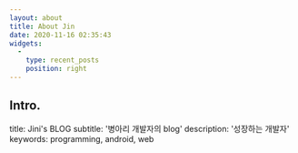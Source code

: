 ```yaml
---
layout: about
title: About Jin
date: 2020-11-16 02:35:43
widgets:
  -
    type: recent_posts
    position: right
---
```


## Intro.

title: Jini's BLOG
subtitle: '병아리 개발자의 blog'
description: '성장하는 개발자'
keywords: programming, android, web
